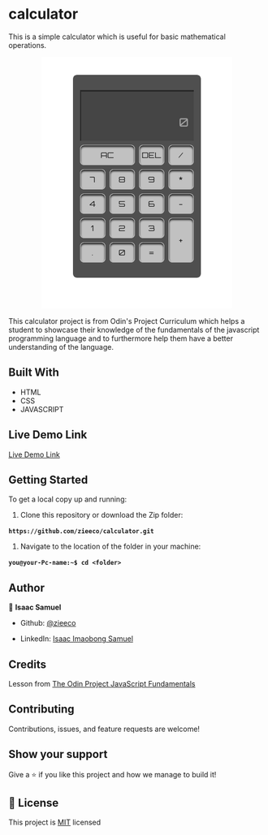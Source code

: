 # calculator
This is a simple calculator which is useful for basic mathematical operations.

<p align="center">
  <img src="./screenshot.png">
</p>


This calculator project is from Odin's Project Curriculum which helps a student to showcase their knowledge of the fundamentals of the javascript programming language and to furthermore help them have a better understanding of the language.

## Built With

- HTML
- CSS
- JAVASCRIPT

## Live Demo Link
[Live Demo Link](https://zieeco.github.io/calculator/)

## Getting Started

To get a local copy up and running:

1. Clone this repository or download the Zip folder:

**``https://github.com/zieeco/calculator.git``**

1. Navigate to the location of the folder in your machine:

**``you@your-Pc-name:~$ cd <folder>``**

## Author

👤 **Isaac Samuel**

- Github: [@zieeco](https://github.com/zieeco)

- LinkedIn: [Isaac Imaobong Samuel](https://www.linkedin.com/in/isaac-imaobong-samuel-a4849b1b8/)

## Credits

Lesson from [The Odin Project JavaScript Fundamentals](https://www.theodinproject.com/paths/foundations/courses/foundations/lessons/calculator)

## Contributing

Contributions, issues, and feature requests are welcome!

## Show your support

Give a ⭐️ if you like this project and how we manage to build it!

## 📝 License

This project is [MIT](./MIT.md) licensed